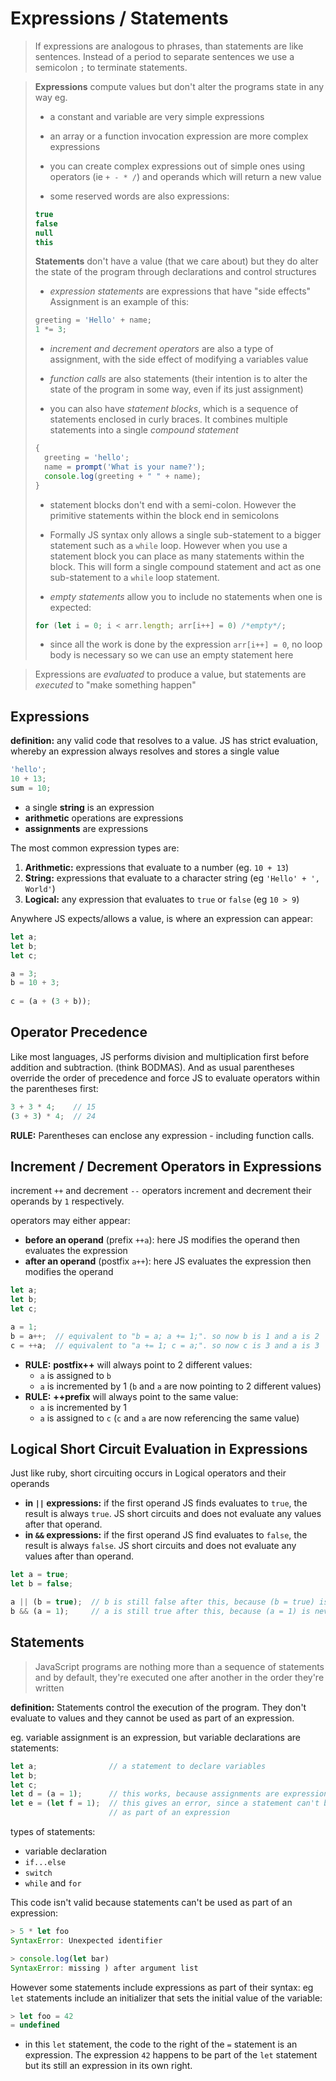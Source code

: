 # Expressions / Statements

>If expressions are analogous to phrases, than statements are like sentences. Instead of a period to separate sentences we use a semicolon `;` to terminate statements.

>**Expressions** compute values but don't alter the programs state in any way eg.
>
>- a constant and variable are very simple expressions
>
>- an array or a function invocation expression are more complex expressions
>
>- you can create complex expressions out of simple ones using operators (ie `+ - * /`) and operands which will return a new value
>
>- some reserved words are also expressions:
>
>  ```js
>  true
>  false
>  null
>  this
>  ```
>
>**Statements** don't have a value (that we care about) but they do alter the state of the program through declarations and control structures
>
>- *expression statements* are expressions that have "side effects" Assignment is an example of this:
>
>  ```js
>  greeting = 'Hello' + name;
>  1 *= 3;
>  ```
>
>- *increment and decrement operators* are also a type of assignment, with the side effect of modifying a variables value
>
>- *function calls* are also statements (their intention is to alter the state of the program in some way, even if its just assignment)
>
>- you can also have *statement blocks*, which is a sequence of statements enclosed in curly braces. It combines multiple statements into a single *compound statement*
>
>  ```js
>  {
>    greeting = 'hello';
>    name = prompt('What is your name?');
>    console.log(greeting + " " + name);
>  }
>  ```
>  - statement blocks don't end with a semi-colon. However the primitive statements within the block end in semicolons
>  - Formally JS syntax only allows a single sub-statement to a bigger statement such as a `while` loop. However when you use a statement block you can place as many statements within the block. This will form a single compound statement and act as one sub-statement to a `while` loop statement.
>
>- *empty statements* allow you to include no statements when one is expected:
>
>  ```js
>  for (let i = 0; i < arr.length; arr[i++] = 0) /*empty*/;			//sets all elements in the array to 0
>  ```
>
>  - since all the work is done by the expression `arr[i++] = 0`, no loop body is necessary so we can use an empty statement here

> Expressions are *evaluated* to produce a value, but statements are *executed* to "make something happen"

## Expressions

**definition:** any valid code that resolves to a value. JS has strict evaluation, whereby an expression always resolves and stores a single value

```js
'hello';
10 + 13;
sum = 10; 
```

- a single **string** is an expression
- **arithmetic** operations are expressions
- **assignments** are expressions

The most common expression types are:

1. **Arithmetic:** expressions that evaluate to a number (eg. `10 + 13`)
2. **String:** expressions that evaluate to a character string (eg `'Hello' + ', World'`)
3. **Logical:** any expression that evaluates to `true` or `false` (eg `10 > 9`)

Anywhere JS expects/allows a value, is where an expression can appear:

```js
let a;
let b;
let c;

a = 3;
b = 10 + 3;
                  
c = (a + (3 + b));
```

## Operator Precedence

Like most languages, JS performs division and multiplication first before addition and subtraction. (think BODMAS). And as usual parentheses override the order of precedence and force JS to evaluate operators within the parentheses first:

```js
3 + 3 * 4;    // 15
(3 + 3) * 4;  // 24
```

**RULE:** Parentheses can enclose any expression - including function calls.

## Increment / Decrement Operators in Expressions

increment `++` and decrement `--` operators increment and decrement their operands by `1` respectively. 

operators may either appear:

- **before an operand** (prefix `++a`):  here JS modifies the operand then evaluates the expression
- **after an operand** (postfix `a++`): here JS evaluates the expression then modifies the operand 

```js
let a;
let b;
let c;

a = 1;
b = a++;  // equivalent to "b = a; a += 1;". so now b is 1 and a is 2
c = ++a;  // equivalent to "a += 1; c = a;". so now c is 3 and a is 3
```

- **RULE:** **postfix++** will always point to 2 different values:
  - `a` is assigned to `b`
  - `a` is incremented by 1 (`b` and `a` are now pointing to 2 different values)
- **RULE:** **++prefix** will always point to the same value:
  - `a` is incremented by 1
  - `a` is assigned to `c` (`c` and `a` are now referencing the same value)

## Logical Short Circuit Evaluation in Expressions

Just like ruby, short circuiting occurs in Logical operators and their operands

- **in `||` expressions:** if the first operand JS finds evaluates to `true`, the result is always `true`. JS short circuits and does not evaluate any values after that operand.
- **in `&&` expressions:** if the first operand JS find evaluates to `false`, the result is always `false`. JS short circuits and does not evaluate any values after than operand.

```js
let a = true;
let b = false;

a || (b = true);  // b is still false after this, because (b = true) is never evaluated
b && (a = 1);     // a is still true after this, because (a = 1) is never evaluated
```

## Statements

>JavaScript programs are nothing more than a sequence of statements and by default, they're executed one after another in the order they're written

**definition:** Statements control the execution of the program. They don't evaluate to values and they cannot be used as part of an expression.

eg. variable assignment is an expression, but variable declarations are statements:

```js
let a;                // a statement to declare variables
let b;
let c;
let d = (a = 1);      // this works, because assignments are expressions too
let e = (let f = 1);  // this gives an error, since a statement can't be used
                      // as part of an expression
```

types of statements:

- variable declaration
- `if...else`
- `switch`
- `while` and `for`

This code isn't valid because statements can't be used as part of an expression:

```js
> 5 * let foo
SyntaxError: Unexpected identifier

> console.log(let bar)
SyntaxError: missing ) after argument list
```

However some statements include expressions as part of their syntax: eg `let` statements include an initializer that sets the initial value of the variable:

```js
> let foo = 42
= undefined
```

- in this `let` statement, the code to the right of the `=` statement is an expression. The expression `42` happens to be part of the `let` statement but its still an expression in its own right.
